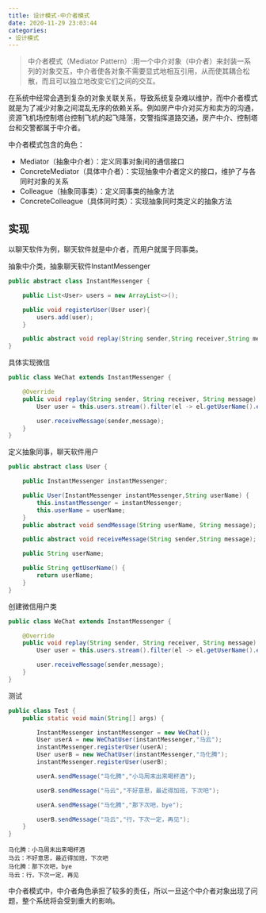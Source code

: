 ```yaml
---
title: 设计模式-中介者模式
date: 2020-11-29 23:03:44
categories: 
- 设计模式
---
```


> 中介者模式（Mediator Pattern）:用一个中介对象（中介者）来封装一系列的对象交互，中介者使各对象不需要显式地相互引用，从而使其耦合松散，而且可以独立地改变它们之间的交互。

在系统中经常会遇到复杂的对象关联关系，导致系统复杂难以维护，而中介者模式就是为了减少对象之间混乱无序的依赖关系。例如房产中介对买方和卖方的沟通，资源飞机场控制塔台控制飞机的起飞降落，交警指挥道路交通，房产中介、控制塔台和交警都属于中介者。

中介者模式包含的角色：
- Mediator（抽象中介者）：定义同事对象间的通信接口
- ConcreteMediator（具体中介者）：实现抽象中介者定义的接口，维护了与各同时对象的关系
- Colleague（抽象同事类）：定义同事类的抽象方法
- ConcreteColleague（具体同时类）：实现抽象同时类定义的抽象方法

<!--more-->
## 实现
以聊天软件为例，聊天软件就是中介者，而用户就属于同事类。 

抽象中介类，抽象聊天软件InstantMessenger
```java
public abstract class InstantMessenger {

    public List<User> users = new ArrayList<>();

    public void registerUser(User user){
        users.add(user);
    }

    public abstract void replay(String sender,String receiver,String message);
}

```
具体实现微信
```java
public class WeChat extends InstantMessenger {

    @Override
    public void replay(String sender, String receiver, String message) {
        User user = this.users.stream().filter(el -> el.getUserName().equals(receiver)).findFirst().orElse(null);

        user.receiveMessage(sender,message);
    }
}

```
定义抽象同事，聊天软件用户
```java
public abstract class User {

    public InstantMessenger instantMessenger;

    public User(InstantMessenger instantMessenger,String userName) {
        this.instantMessenger = instantMessenger;
        this.userName = userName;
    }
    public abstract void sendMessage(String userName, String message);

    public abstract void receiveMessage(String sender,String message);

    public String userName;

    public String getUserName() {
        return userName;
    }
}
```

创建微信用户类
```java
public class WeChat extends InstantMessenger {

    @Override
    public void replay(String sender, String receiver, String message) {
        User user = this.users.stream().filter(el -> el.getUserName().equals(receiver)).findFirst().orElse(null);

        user.receiveMessage(sender,message);
    }
}
```

测试
```java
public class Test {
    public static void main(String[] args) {

        InstantMessenger instantMessenger = new WeChat();
        User userA = new WeChatUser(instantMessenger,"马云");
        instantMessenger.registerUser(userA);
        User userB = new WeChatUser(instantMessenger,"马化腾");
        instantMessenger.registerUser(userB);

        userA.sendMessage("马化腾","小马周末出来喝杯酒");

        userB.sendMessage("马云","不好意思，最近得加班，下次吧");

        userA.sendMessage("马化腾","那下次吧，bye");

        userB.sendMessage("马云","行，下次一定，再见");
    }
}
```

```
马化腾：小马周末出来喝杯酒
马云：不好意思，最近得加班，下次吧
马化腾：那下次吧，bye
马云：行，下次一定，再见
```
中介者模式中，中介者角色承担了较多的责任，所以一旦这个中介者对象出现了问题，整个系统将会受到重大的影响。


